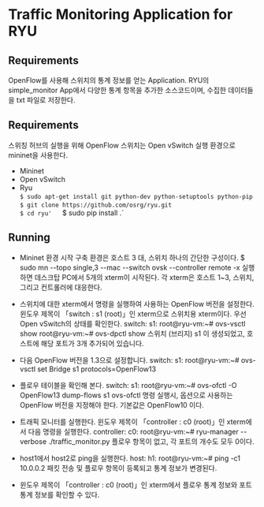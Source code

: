 # Traffic Monitoring Application for RYU

## Requirements
OpenFlow를 사용해 스위치의 통계 정보를 얻는 Application. RYU의 simple_monitor App에서 다양한 통계 항목을 추가한 소스코드이며, 수집한 데이터들을 txt 파일로 저장한다.

## Requirements
스위칭 허브의 실행을 위해 OpenFlow 스위치는 Open vSwitch 실행 환경으로 mininet을 사용한다.
- Mininet
- Open vSwitch
- Ryu  
`$ sudo apt-get install git python-dev python-setuptools python-pip`  
`$ git clone https://github.com/osrg/ryu.git`  
`$ cd ryu'  
`$ sudo pip install .`

## Running
- Mininet 환경 시작
구축 환경은 호스트 3 대, 스위치 하나의 간단한 구성이다.
    $ sudo mn --topo single,3 --mac --switch ovsk --controller remote -x
실행하면 데스크탑 PC에서 5개의 xterm이 시작된다. 각 xterm은 호스트 1~3, 스위치, 그리고 컨트롤러에 대응한다.


- 스위치에 대한 xterm에서 명령을 실행하여 사용하는 OpenFlow 버전을 설정한다.
윈도우 제목이 「switch : s1 (root)」인 xterm으로 스위치용 xterm이다.
우선 Open vSwitch의 상태를 확인한다.
    switch: s1:
    root@ryu-vm:~# ovs-vsctl show
    root@ryu-vm:~# ovs-dpctl show
스위치 (브리지) s1 이 생성되었고, 호스트에 해당 포트가 3개 추가되어 있습니다.

- 다음 OpenFlow 버전을 1.3으로 설정합니다.
    switch: s1:
    root@ryu-vm:~# ovs-vsctl set Bridge s1 protocols=OpenFlow13

- 플로우 테이블을 확인해 본다.
    switch: s1:
    root@ryu-vm:~# ovs-ofctl -O OpenFlow13 dump-flows s1
ovs-ofctl 명령 실행시, 옵션으로 사용하는 OpenFlow 버전을 지정해야 한다. 기본값은 OpenFlow10 이다.

- 트래픽 모니터를 실행한다.
윈도우 제목이 「controller : c0 (root)」인 xterm에서 다음 명령을 실행한다.
    controller: c0:
    root@ryu-vm:~# ryu-manager --verbose ./traffic_monitor.py
플로우 항목이 없고, 각 포트의 개수도 모두 0이다.

- host1에서 host2로 ping을 실행한다.
    host: h1:
    root@ryu-vm:~# ping -c1 10.0.0.2
패킷 전송 및 플로우 항목이 등록되고 통계 정보가 변경된다.

- 윈도우 제목이 「controller : c0 (root)」인 xterm에서 플로우 통계 정보와 포트 통계 정보를 확인할 수 있다.



